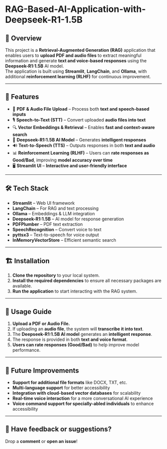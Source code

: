 
# **RAG-Based-AI-Application-with-Deepseek-R1-1.5B**

## 🚀 **Overview**  
This project is a **Retrieval-Augmented Generation (RAG)** application that enables users to **upload PDF and audio files** to extract meaningful information and generate **text and voice-based responses** using the **Deepseek-R1:1.5B** AI model.  
The application is built using **Streamlit**, **LangChain**, and **Ollama**, with additional **reinforcement learning (RLHF)** for continuous improvement.

---

## 🎯 **Features**

- 📄 **PDF & Audio File Upload** – Process both **text and speech-based inputs**
- 🎙 **Speech-to-Text (STT)** – Convert uploaded **audio files into text**
- 🔍 **Vector Embeddings & Retrieval** – Enables **fast and context-aware search**
- 🤖 **Deepseek-R1:1.5B AI Model** – Generates **intelligent responses**
- 🔊 **Text-to-Speech (TTS)** – Outputs responses in both **text and audio**
- 📊 **Reinforcement Learning (RLHF)** – Users can **rate responses as Good/Bad**, improving **model accuracy over time**
- 🖥 **Streamlit UI** – **Interactive and user-friendly interface**

---

## 🛠️ **Tech Stack**

- **Streamlit** – Web UI framework  
- **LangChain** – For RAG and text processing  
- **Ollama** – Embeddings & LLM integration  
- **Deepseek-R1:1.5B** – AI model for response generation  
- **PDFPlumber** – PDF text extraction  
- **SpeechRecognition** – Convert voice to text  
- **pyttsx3** – Text-to-speech for voice output  
- **InMemoryVectorStore** – Efficient semantic search  

---

## 🏗️ **Installation**

1. **Clone the repository** to your local system.  
2. **Install the required dependencies** to ensure all necessary packages are available.  
3. **Run the application** to start interacting with the RAG system.

---

## 📌 **Usage Guide**

1. **Upload a PDF or Audio File.**  
2. If uploading an **audio file**, the system will **transcribe it into text**.  
3. The **Deepseek-R1:1.5B AI model** generates an **intelligent response**.  
4. The response is provided in both **text and voice format**.  
5. **Users can rate responses (Good/Bad)** to help improve model performance.

---

## 🚀 **Future Improvements**

- **Support for additional file formats** like DOCX, TXT, etc.  
- **Multi-language support** for better accessibility  
- **Integration with cloud-based vector databases** for scalability  
- **Real-time voice interaction** for a more conversational AI experience  
- **Voice command support for specially-abled individuals** to enhance accessibility  

---

## 📢 **Have feedback or suggestions?**  
Drop a **comment** or **open an issue**!
